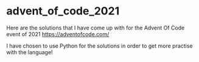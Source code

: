 # advent_of_code_2021

Here are the solutions that I have come up with for the Advent Of Code event of 2021
https://adventofcode.com/

I have chosen to use Python for the solutions in order to get more practise with the language!
